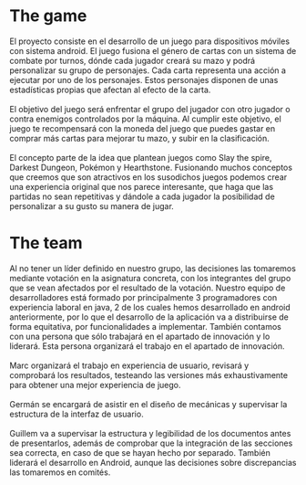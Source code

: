 #  The game

El proyecto consiste en el desarrollo de un juego para dispositivos móviles con sistema android. El juego fusiona el género de cartas con un sistema de combate por turnos, dónde cada jugador creará su mazo y podrá personalizar su grupo de personajes. Cada carta representa una acción a ejecutar por uno de los personajes. Estos personajes disponen de unas estadísticas propias que afectan al efecto de la carta. 
<br><br>
El objetivo del juego será enfrentar el grupo del jugador con otro jugador o contra enemigos controlados por la máquina. Al cumplir este objetivo, el juego te recompensará con la moneda del juego que puedes gastar en comprar más cartas para mejorar tu mazo, y subir en la clasificación.
<br><br>
El concepto parte de la idea que plantean juegos como Slay the spire, Darkest Dungeon, Pokémon y Hearthstone. Fusionando muchos conceptos que creemos que son atractivos en los susodichos juegos podemos crear una experiencia original que nos parece interesante, que haga que las partidas no sean repetitivas y dándole a cada jugador la posibilidad de personalizar a su gusto su manera de jugar.
 
# The team

Al no tener un líder definido en nuestro grupo, las decisiones las tomaremos mediante votación en la asignatura concreta, con los integrantes del grupo que se vean afectados por el resultado de la votación.
Nuestro equipo de desarrolladores está formado por principalmente 3 programadores con experiencia laboral en java, 2 de los cuales hemos desarrollado en android anteriormente, por lo que el desarrollo de la aplicación va a distribuirse de forma equitativa, por funcionalidades a implementar.
También contamos con una persona que sólo trabajará en el apartado de innovación y lo liderará. Esta persona organizará el trabajo en el apartado de innovación.
<br><br>
Marc organizará el trabajo en experiencia de usuario, revisará y comprobará los resultados, testeando las versiones más exhaustivamente para obtener una mejor experiencia de juego.
<br><br>
Germán se encargará de asistir en el diseño de mecánicas y supervisar la estructura de la interfaz de usuario.
<br><br>
Guillem va a supervisar la estructura y legibilidad de los documentos antes de presentarlos, además de comprobar que la integración de las secciones sea correcta, en caso de que se hayan hecho por separado. También liderará el desarrollo en Android, aunque las decisiones sobre discrepancias las tomaremos en comités.
